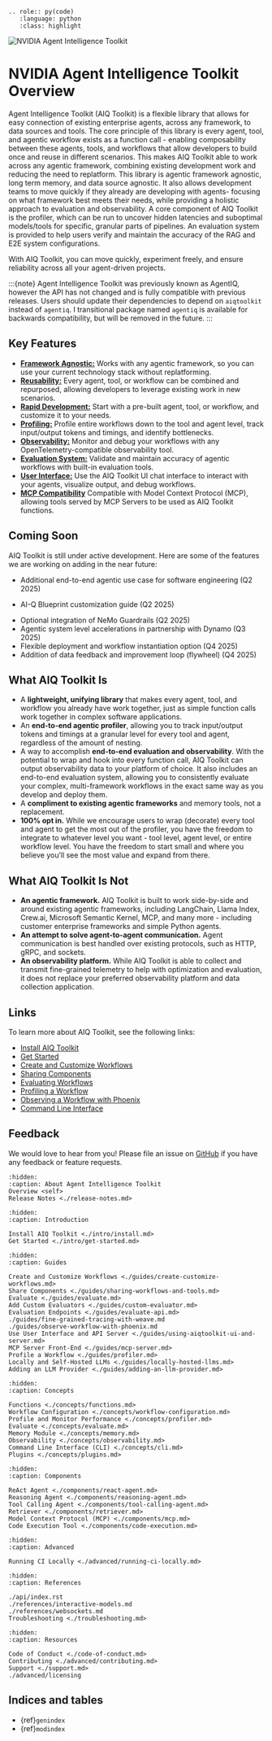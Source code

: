 <!--
SPDX-FileCopyrightText: Copyright (c) 2025, NVIDIA CORPORATION & AFFILIATES. All rights reserved.
SPDX-License-Identifier: Apache-2.0

Licensed under the Apache License, Version 2.0 (the "License");
you may not use this file except in compliance with the License.
You may obtain a copy of the License at

http://www.apache.org/licenses/LICENSE-2.0

Unless required by applicable law or agreed to in writing, software
distributed under the License is distributed on an "AS IS" BASIS,
WITHOUT WARRANTIES OR CONDITIONS OF ANY KIND, either express or implied.
See the License for the specific language governing permissions and
limitations under the License.
-->


<!-- This role is needed at the index to set the default backtick role -->
```{eval-rst}
.. role:: py(code)
   :language: python
   :class: highlight
```

![NVIDIA Agent Intelligence Toolkit](./_static/aiqtoolkit_banner.png "AIQ Toolkit banner image")

# NVIDIA Agent Intelligence Toolkit Overview

Agent Intelligence Toolkit (AIQ Toolkit) is a flexible library that allows for easy connection of existing enterprise agents, across any framework, to data sources and tools. The core principle of this library is every agent, tool, and agentic workflow exists as a function call - enabling composability between these agents, tools, and workflows that allow developers to build once and reuse in different scenarios. This makes AIQ Toolkit able to work across any agentic framework, combining existing development work and reducing the need to replatform. This library is agentic framework agnostic, long term memory, and data source agnostic. It also allows development teams to move quickly if they already are developing with agents- focusing on what framework best meets their needs, while providing a holistic approach to evaluation and observability. A core component of AIQ Toolkit is the profiler, which can be run to uncover hidden latencies and suboptimal models/tools for specific, granular parts of pipelines. An evaluation system is provided to help users verify and maintain the accuracy of the RAG and E2E system configurations.

With AIQ Toolkit, you can move quickly, experiment freely, and ensure reliability across all your agent-driven projects.

:::{note}
Agent Intelligence Toolkit was previously known as <!-- vale off -->AgentIQ<!-- vale on -->, however the API has not changed and is fully compatible with previous releases. Users should update their dependencies to depend on `aiqtoolkit` instead of `agentiq`. I transitional package named `agentiq` is available for backwards compatibility, but will be removed in the future.
:::

## Key Features

- [**Framework Agnostic:**](./concepts/plugins.md) Works with any agentic framework, so you can use your current technology stack without replatforming.
- [**Reusability:**](./guides/sharing-workflows-and-tools.md) Every agent, tool, or workflow can be combined and repurposed, allowing developers to leverage existing work in new scenarios.
- [**Rapid Development:**](./guides/create-customize-workflows.md) Start with a pre-built agent, tool, or workflow, and customize it to your needs.
- [**Profiling:**](./guides/profiler.md) Profile entire workflows down to the tool and agent level, track input/output tokens and timings, and identify bottlenecks.
- [**Observability:**](./guides/observe-workflow-with-phoenix.md) Monitor and debug your workflows with any OpenTelemetry-compatible observability tool.
- [**Evaluation System:**](./guides/evaluate.md) Validate and maintain accuracy of agentic workflows with built-in evaluation tools.
- [**User Interface:**](./guides/using-aiqtoolkit-ui-and-server.md) Use the AIQ Toolkit UI chat interface to interact with your agents, visualize output, and debug workflows.
- [**MCP Compatibility**](./components/mcp.md) Compatible with Model Context Protocol (MCP), allowing tools served by MCP Servers to be used as AIQ Toolkit functions.


## Coming Soon

AIQ Toolkit is still under active development. Here are some of the features we are working on adding in the near future:

- Additional end-to-end agentic use case for software engineering (Q2 2025)
<!-- vale off -->
- AI-Q Blueprint customization guide (Q2 2025)
<!-- vale on -->
- Optional integration of NeMo Guardrails (Q2 2025)
- Agentic system level accelerations in partnership with Dynamo (Q3 2025)
- Flexible deployment and workflow instantiation option (Q4 2025)
- Addition of data feedback and improvement loop (flywheel) (Q4 2025)


## What AIQ Toolkit Is

- A **lightweight, unifying library** that makes every agent, tool, and workflow you already have work together, just as simple function calls work together in complex software applications.
- An **end-to-end agentic profiler**, allowing you to track input/output tokens and timings at a granular level for every tool and agent, regardless of the amount of nesting.
- A way to accomplish **end-to-end evaluation and observability**. With the potential to wrap and hook into every function call, AIQ Toolkit can output observability data to your platform of choice. It also includes an end-to-end evaluation system, allowing you to consistently evaluate your complex, multi-framework workflows in the exact same way as you develop and deploy them.
- A **compliment to existing agentic frameworks** and memory tools, not a replacement.
- **100% opt in.** While we encourage users to wrap (decorate) every tool and agent to get the most out of the profiler, you have the freedom to integrate to whatever level you want - tool level, agent level, or entire workflow level. You have the freedom to start small and where you believe you’ll see the most value and expand from there.


## What AIQ Toolkit Is Not

- **An agentic framework.** AIQ Toolkit is built to work side-by-side and around existing agentic frameworks, including LangChain, Llama Index, Crew.ai, Microsoft Semantic Kernel, MCP, and many more - including customer enterprise frameworks and simple Python agents.
- **An attempt to solve agent-to-agent communication.** Agent communication is best handled over existing protocols, such as HTTP, gRPC, and sockets.
- **An observability platform.** While AIQ Toolkit is able to collect and transmit fine-grained telemetry to help with optimization and evaluation, it does not replace your preferred observability platform and data collection application.


## Links

To learn more about AIQ Toolkit, see the following links:
* [Install AIQ Toolkit](./intro/install.md)
* [Get Started](./intro/get-started.md)
* [Create and Customize Workflows](./guides/create-customize-workflows.md)
* [Sharing Components](./guides/sharing-workflows-and-tools.md)
* [Evaluating Workflows](./guides/evaluate.md)
* [Profiling a Workflow](./guides/profiler.md)
* [Observing a Workflow with Phoenix](./guides/observe-workflow-with-phoenix.md)
* [Command Line Interface](./concepts/cli.md)

## Feedback

We would love to hear from you! Please file an issue on [GitHub](https://github.com/NVIDIA/AIQToolkit/issues) if you have any feedback or feature requests.

```{toctree}
:hidden:
:caption: About Agent Intelligence Toolkit
Overview <self>
Release Notes <./release-notes.md>
```

```{toctree}
:hidden:
:caption: Introduction

Install AIQ Toolkit <./intro/install.md>
Get Started <./intro/get-started.md>
```

```{toctree}
:hidden:
:caption: Guides

Create and Customize Workflows <./guides/create-customize-workflows.md>
Share Components <./guides/sharing-workflows-and-tools.md>
Evaluate <./guides/evaluate.md>
Add Custom Evaluators <./guides/custom-evaluator.md>
Evaluation Endpoints <./guides/evaluate-api.md>
./guides/fine-grained-tracing-with-weave.md
./guides/observe-workflow-with-phoenix.md
Use User Interface and API Server <./guides/using-aiqtoolkit-ui-and-server.md>
MCP Server Front-End <./guides/mcp-server.md>
Profile a Workflow <./guides/profiler.md>
Locally and Self-Hosted LLMs <./guides/locally-hosted-llms.md>
Adding an LLM Provider <./guides/adding-an-llm-provider.md>
```

```{toctree}
:hidden:
:caption: Concepts

Functions <./concepts/functions.md>
Workflow Configuration <./concepts/workflow-configuration.md>
Profile and Monitor Performance <./concepts/profiler.md>
Evaluate <./concepts/evaluate.md>
Memory Module <./concepts/memory.md>
Observability <./concepts/observability.md>
Command Line Interface (CLI) <./concepts/cli.md>
Plugins <./concepts/plugins.md>
```

```{toctree}
:hidden:
:caption: Components

ReAct Agent <./components/react-agent.md>
Reasoning Agent <./components/reasoning-agent.md>
Tool Calling Agent <./components/tool-calling-agent.md>
Retriever <./components/retriever.md>
Model Context Protocol (MCP) <./components/mcp.md>
Code Execution Tool <./components/code-execution.md>
```

```{toctree}
:hidden:
:caption: Advanced

Running CI Locally <./advanced/running-ci-locally.md>
```

```{toctree}
:hidden:
:caption: References

./api/index.rst
./references/interactive-models.md
./references/websockets.md
Troubleshooting <./troubleshooting.md>
```

```{toctree}
:hidden:
:caption: Resources

Code of Conduct <./code-of-conduct.md>
Contributing <./advanced/contributing.md>
Support <./support.md>
./advanced/licensing
```

## Indices and tables

* {ref}`genindex`
* {ref}`modindex`
